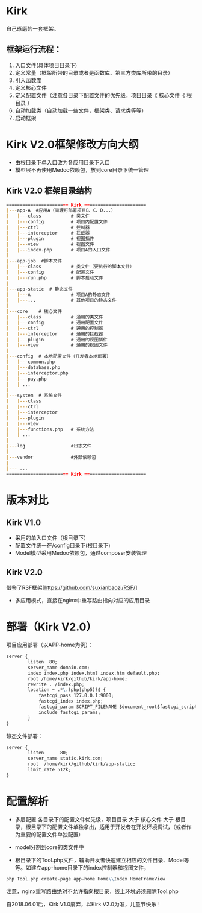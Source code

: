 # Kirk
自己琢磨的一套框架。

## 框架运行流程：
1. 入口文件(具体项目目录下)
2. 定义常量（框架所带的目录或者是函数库、第三方类库所带的目录）
3. 引入函数库
4. 定义核心文件
5. 定义配置文件（注意各目录下配置文件的优先级，项目目录《 核心文件《 根目录 ）
4. 自动加载类（自动加载一些文件，框架类、请求类等等）
5. 启动框架

# Kirk V2.0框架修改方向大纲
* 由根目录下单入口改为各应用目录下入口
* 模型层不再使用Medoo依赖包，放到core目录下统一管理

## Kirk V2.0 框架目录结构

```markdown
======================= Kirk =======================
|---app-A  #应用A（同理可部署项目B、C、D...）
|   |---class           # 类文件
|   |---config          # 项目内配置文件
|   |---ctrl            # 控制器
|   |---interceptor     # 拦截器
|   |---plugin          # 视图插件
|   |---view            # 视图文件
|   |---index.php       # 项目A的入口文件
|
|---app-job  #脚本文件
|   |---class           # 类文件（要执行的脚本文件）
|   |---config          # 配置文件
|   |---run.php         # 脚本启动文件
|
|---app-static  # 静态文件
|   |---A               # 项目A的静态文件
|   |---...             # 其他项目的静态文件
|
|---core    # 核心文件
|   |---class           # 通用的类文件
|   |---config          # 通用配置文件
|   |---ctrl            # 通用的控制器
|   |---interceptor     # 通用的拦截器
|   |---plugin          # 通用的视图插件
|   |---view            # 通用的视图文件
|
|---config  # 本地配置文件（开发者本地部署）
|   |---common.php
|   |---database.php
|   |---interceptor.php
|   |---pay.php
|   | ...
|
|---system  # 系统文件
|   |---class
|   |---ctrl
|   |---interceptor
|   |---plugin
|   |---view
|   |---functions.php   # 系统方法
|   | ...
|
|---log                 #日志文件
|
|---vendor              #外部依赖包
|
|--- ...
======================= Kirk =======================
```

# 版本对比

## Kirk V1.0 
* 采用的单入口文件（根目录下）
* 配置文件统一在/config目录下(根目录下)
* Model模型采用Medoo依赖包，通过composer安装管理

## Kirk V2.0 
借鉴了RSF框架[https://github.com/suxianbaozi/RSF/]
* 多应用模式，直接在nginx中重写路由指向对应的应用目录

# 部署（Kirk V2.0）

项目应用部署（以APP-home为例）：
```markdown
server {
        listen  80;
        server_name domain.com;
        index index.php index.html index.htm default.php;
        root /home/kirk/github/kirk/app-home;
        rewrite . /index.php;
        location ~ .*\.(php|php5)?$ {
            fastcgi_pass 127.0.0.1:9000;
            fastcgi_index index.php;
            fastcgi_param SCRIPT_FILENAME $document_root$fastcgi_script_name;
            include fastcgi_params;
        }
}
```

静态文件部署：
```markdown
server {
        listen      80;
        server_name static.kirk.com;
        root  /home/kirk/github/kirk/app-static;
        limit_rate 512k;
}
```

# 配置解析

* 多层配置
各目录下的配置文件优先级，项目目录 大于 核心文件 大于 根目录，根目录下的配置文件单独拿出，适用于开发者在开发环境调试，（或者作为重要的配置文件单独配置）

* model分割到core的类文件中
* 根目录下的Tool.php文件，辅助开发者快速建立相应的文件目录、Model等等。如建立app-home目录下的index控制器和视图文件，

```markdown
php Tool.php create-page app-home Home\\Index HomeFrameView
```
注意，nginx重写路由绝对不允许指向根目录，线上环境必须删除Tool.php



自2018.06.01后，Kirk V1.0废弃，以Kirk V2.0为准，儿童节快乐！
